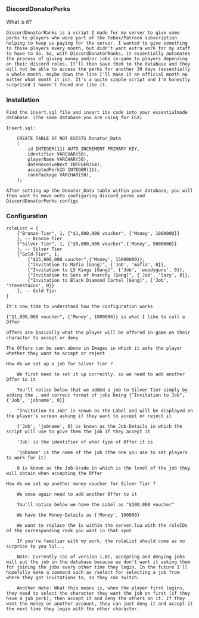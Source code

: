 ### DiscordDonatorPerks

What is it?

    DiscordDonatorRanks is a script I made for my server to give some perks to players who were part of the Tebex/Patreon subscription helping to keep us paying for the server. I wanted to give something to those players every month, but didn't want extra work for my staff to have to do. So, with DiscordDonatorRanks, it essentially automates the process of giving money and/or jobs in-game to players depending on their discord roles. It'll then save them to the database and they will not be able to access the perks for another 30 days (essentially a whole month, maybe down the line I'll make it an official month no matter what month it is). It's a quite simple script and I'm honestly surprised I haven't found one like it.

### Installation

    Find the insert.sql file and insert its code into your essentialmode database. (The same database you are using for ESX)

    Insert.sql:

        CREATE TABLE IF NOT EXISTS Donator_Data 
        (
	        id INTEGER(11) AUTO_INCREMENT PRIMARY KEY,
        	identifier VARCHAR(50),
        	playerName VARCHAR(50),
        	dateReceiveNext INTEGER(64),
        	acceptedPerkID INTEGER(11),
        	rankPackage VARCHAR(50),
        );

    After setting up the Donator_Data table within your database, you will then want to move onto configuring discord_perms and DiscordDonatorPerks configs

### Configuration

    roleList = {
	    {"Bronze-Tier", 1, {"$1,000,000 voucher", {'Money', 1000000}} 
    	}, -- Bronze Tier 
    	{"Silver-Tier", 1, {"$5,000,000 voucher",{'Money', 5000000}} 
    	}, -- Silver Tier 
    	{"Gold-Tier", 1, 
    		{"$15,000,000 voucher",{'Money', 15000000}}, 
    		{"Invitation to Mafia [Gang]", {'Job', 'mafia', 0}},
    		{"Invitation to LS Kings [Gang]", {'Job', 'woodyguns', 0}},
    		{"Invitation to Sons of Anarchy [Gang]", {'Job', 'lazy', 0}},
    		{"Invitation to Black Diamond Cartel [Gang]", {'Job', 'stevestacos', 0}}
    	}, -- Gold Tier 
    }

    It's now time to understand how the configuration works

    {"$1,000,000 voucher", {'Money', 1000000}} is what I like to call a Offer 

    Offers are basically what the player will be offered in-game on their character to accept or deny

    The Offers can be seen above in Images in which it asks the player whether they want to accept or reject

    How do we set up a job for Silver Tier ?

        We first need to set it up correctly, so we need to add another Offer to it

        You'll notice below that we added a job to Silver Tier simply by adding the , and correct format of jobs being {"Invitation to Job", {'Job', 'jobname', 0}} 

        "Invitation to Job" is known as the Label and will be displayed on the player's screen asking if they want to accept or reject it 

        {'Job', 'jobname', 0} is known as the Job-Details in which the script will use to give them the job if they accept it

        'Job' is the identifier of what type of Offer it is

        'jobname' is the name of the job (the one you use to set players to work for it)

        0 is known as the Job-Grade in which is the level of the job they will obtain when accepting the Offer 

    How do we set up another money voucher for Silver Tier ?

        We once again need to add another Offer to it

        You'll notice below we have the Label as "$100,000 voucher"

        We have the Money-Details as {'Money', 100000}

        We want to replace the 1s within the server.lua with the roleIDs of the corresponding rank you want in that spot

        If you're familiar with my work, the roleList should come as no surprise to you lol...

        Note: Currently (as of version 1.0), accepting and denying jobs will put the job in the database because we don't want it asking them for joining the jobs every other time they login. In the future I'll hopefully make a command such as /select for selecting a job from where they got invitations to, so they can switch.

        Another Note: What this means is, when the player first logins, they need to select the character they want the job on first (if they have a job perk), then accept it and deny the others on it. If they want the money on another account, they can just deny it and accept it the next time they login with the other character.